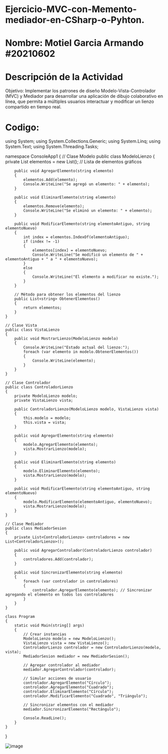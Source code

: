 # Ejercicio-MVC-con-Memento-mediador-en-CSharp-o-Pyhton.
# Nombre: Motiel Garcia Armando #20210602
# Descripción de la Actividad
Objetivo: Implementar los patrones de diseño Modelo-Vista-Controlador (MVC) y Mediador para desarrollar una aplicación de dibujo colaborativo en línea, que permita a múltiples usuarios interactuar y modificar un lienzo compartido en tiempo real.
# Codigo:
using System;
using System.Collections.Generic;
using System.Linq;
using System.Text;
using System.Threading.Tasks;

namespace ConsoleApp1
{
    // Clase Modelo
    public class ModeloLienzo
    {
        private List<string> elementos = new List<string>(); // Lista de elementos gráficos

        public void AgregarElemento(string elemento)
        {
            elementos.Add(elemento);
            Console.WriteLine("Se agregó un elemento: " + elemento);
        }

        public void EliminarElemento(string elemento)
        {
            elementos.Remove(elemento);
            Console.WriteLine("Se eliminó un elemento: " + elemento);
        }

        public void ModificarElemento(string elementoAntiguo, string elementoNuevo)
        {
            int index = elementos.IndexOf(elementoAntiguo);
            if (index != -1)
            {
                elementos[index] = elementoNuevo;
                Console.WriteLine("Se modificó un elemento de " + elementoAntiguo + " a " + elementoNuevo);
            }
            else
            {
                Console.WriteLine("El elemento a modificar no existe.");
            }
        }

        // Método para obtener los elementos del lienzo
        public List<string> ObtenerElementos()
        {
            return elementos;
        }
    }

    // Clase Vista
    public class VistaLienzo
    {
        public void MostrarLienzo(ModeloLienzo modelo)
        {
            Console.WriteLine("Estado actual del lienzo:");
            foreach (var elemento in modelo.ObtenerElementos())
            {
                Console.WriteLine(elemento);
            }
        }
    }

    // Clase Controlador
    public class ControladorLienzo
    {
        private ModeloLienzo modelo;
        private VistaLienzo vista;

        public ControladorLienzo(ModeloLienzo modelo, VistaLienzo vista)
        {
            this.modelo = modelo;
            this.vista = vista;
        }

        public void AgregarElemento(string elemento)
        {
            modelo.AgregarElemento(elemento);
            vista.MostrarLienzo(modelo);
        }

        public void EliminarElemento(string elemento)
        {
            modelo.EliminarElemento(elemento);
            vista.MostrarLienzo(modelo);
        }

        public void ModificarElemento(string elementoAntiguo, string elementoNuevo)
        {
            modelo.ModificarElemento(elementoAntiguo, elementoNuevo);
            vista.MostrarLienzo(modelo);
        }
    }

    // Clase Mediador
    public class MediadorSesion
    {
        private List<ControladorLienzo> controladores = new List<ControladorLienzo>();

        public void AgregarControlador(ControladorLienzo controlador)
        {
            controladores.Add(controlador);
        }

        public void SincronizarElemento(string elemento)
        {
            foreach (var controlador in controladores)
            {
                controlador.AgregarElemento(elemento); // Sincronizar agregando el elemento en todos los controladores
            }
        }
    }

    class Program
    {
        static void Main(string[] args)
        {
            // Crear instancias
            ModeloLienzo modelo = new ModeloLienzo();
            VistaLienzo vista = new VistaLienzo();
            ControladorLienzo controlador = new ControladorLienzo(modelo, vista);
            MediadorSesion mediador = new MediadorSesion();

            // Agregar controlador al mediador
            mediador.AgregarControlador(controlador);

            // Simular acciones de usuario
            controlador.AgregarElemento("Círculo");
            controlador.AgregarElemento("Cuadrado");
            controlador.EliminarElemento("Círculo");
            controlador.ModificarElemento("Cuadrado", "Triángulo");

            // Sincronizar elementos con el mediador
            mediador.SincronizarElemento("Rectángulo");

            Console.ReadLine();
        }
    }
}

![image](https://github.com/ArmandoMontielGarcia1/Ejercicio-MVC-con-Memento-mediador-en-CSharp-o-Pyhton./assets/144396511/2e07f000-3a34-4fd3-bbc2-a73ee385da7a)
